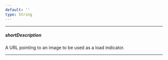 ```yaml
---
default: ''
type: String
---
```

---
##### shortDescription
A URL pointing to an image to be used as a load indicator.

---
